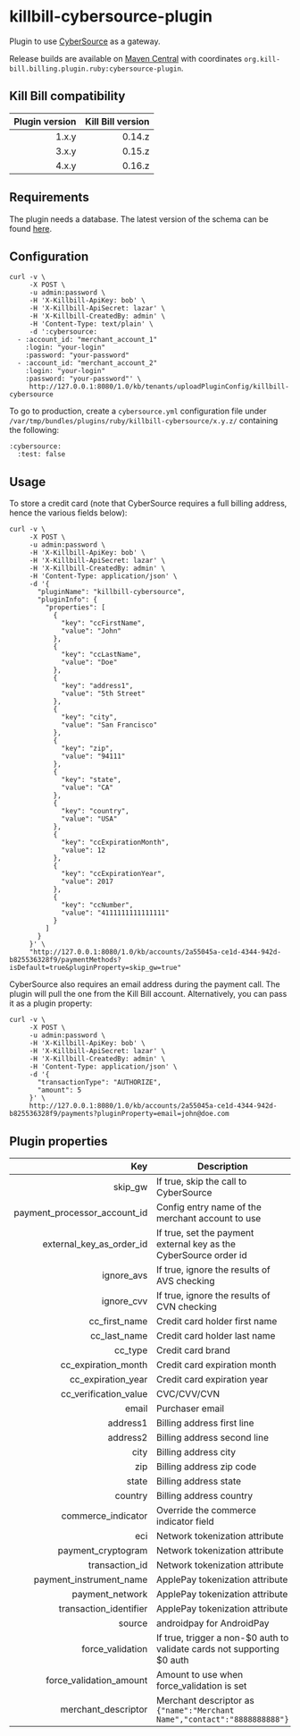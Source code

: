 killbill-cybersource-plugin
===========================

Plugin to use [CyberSource](http://www.cybersource.com/) as a gateway.

Release builds are available on [Maven Central](http://search.maven.org/#search%7Cga%7C1%7Cg%3A%22org.kill-bill.billing.plugin.ruby%22%20AND%20a%3A%22cybersource-plugin%22) with coordinates `org.kill-bill.billing.plugin.ruby:cybersource-plugin`.

Kill Bill compatibility
-----------------------

| Plugin version | Kill Bill version |
| -------------: | ----------------: |
| 1.x.y          | 0.14.z            |
| 3.x.y          | 0.15.z            |
| 4.x.y          | 0.16.z            |

Requirements
------------

The plugin needs a database. The latest version of the schema can be found [here](https://github.com/killbill/killbill-cybersource-plugin/blob/master/db/ddl.sql).

Configuration
-------------

```
curl -v \
     -X POST \
     -u admin:password \
     -H 'X-Killbill-ApiKey: bob' \
     -H 'X-Killbill-ApiSecret: lazar' \
     -H 'X-Killbill-CreatedBy: admin' \
     -H 'Content-Type: text/plain' \
     -d ':cybersource:
  - :account_id: "merchant_account_1"
    :login: "your-login"
    :password: "your-password"
  - :account_id: "merchant_account_2"
    :login: "your-login"
    :password: "your-password"' \
     http://127.0.0.1:8080/1.0/kb/tenants/uploadPluginConfig/killbill-cybersource
```

To go to production, create a `cybersource.yml` configuration file under `/var/tmp/bundles/plugins/ruby/killbill-cybersource/x.y.z/` containing the following:

```
:cybersource:
  :test: false
```

Usage
-----

To store a credit card (note that CyberSource requires a full billing address, hence the various fields below):

```
curl -v \
     -X POST \
     -u admin:password \
     -H 'X-Killbill-ApiKey: bob' \
     -H 'X-Killbill-ApiSecret: lazar' \
     -H 'X-Killbill-CreatedBy: admin' \
     -H 'Content-Type: application/json' \
     -d '{
       "pluginName": "killbill-cybersource",
       "pluginInfo": {
         "properties": [
           {
             "key": "ccFirstName",
             "value": "John"
           },
           {
             "key": "ccLastName",
             "value": "Doe"
           },
           {
             "key": "address1",
             "value": "5th Street"
           },
           {
             "key": "city",
             "value": "San Francisco"
           },
           {
             "key": "zip",
             "value": "94111"
           },
           {
             "key": "state",
             "value": "CA"
           },
           {
             "key": "country",
             "value": "USA"
           },
           {
             "key": "ccExpirationMonth",
             "value": 12
           },
           {
             "key": "ccExpirationYear",
             "value": 2017
           },
           {
             "key": "ccNumber",
             "value": "4111111111111111"
           }
         ]
       }
     }' \
     "http://127.0.0.1:8080/1.0/kb/accounts/2a55045a-ce1d-4344-942d-b825536328f9/paymentMethods?isDefault=true&pluginProperty=skip_gw=true"
```

CyberSource also requires an email address during the payment call. The plugin will pull the one from the Kill Bill account. Alternatively, you can pass it as a plugin property:

```
curl -v \
     -X POST \
     -u admin:password \
     -H 'X-Killbill-ApiKey: bob' \
     -H 'X-Killbill-ApiSecret: lazar' \
     -H 'X-Killbill-CreatedBy: admin' \
     -H 'Content-Type: application/json' \
     -d '{
       "transactionType": "AUTHORIZE",
       "amount": 5
     }' \
     http://127.0.0.1:8080/1.0/kb/accounts/2a55045a-ce1d-4344-942d-b825536328f9/payments?pluginProperty=email=john@doe.com
```

Plugin properties
-----------------

| Key                          | Description                                                             |
| ---------------------------: | ------------------------------------------------------------------------|
| skip_gw                      | If true, skip the call to CyberSource                                   |
| payment_processor_account_id | Config entry name of the merchant account to use                        |
| external_key_as_order_id     | If true, set the payment external key as the CyberSource order id       |
| ignore_avs                   | If true, ignore the results of AVS checking                             |
| ignore_cvv                   | If true, ignore the results of CVN checking                             |
| cc_first_name                | Credit card holder first name                                           |
| cc_last_name                 | Credit card holder last name                                            |
| cc_type                      | Credit card brand                                                       |
| cc_expiration_month          | Credit card expiration month                                            |
| cc_expiration_year           | Credit card expiration year                                             |
| cc_verification_value        | CVC/CVV/CVN                                                             |
| email                        | Purchaser email                                                         |
| address1                     | Billing address first line                                              |
| address2                     | Billing address second line                                             |
| city                         | Billing address city                                                    |
| zip                          | Billing address zip code                                                |
| state                        | Billing address state                                                   |
| country                      | Billing address country                                                 |
| commerce_indicator           | Override the commerce indicator field                                   |
| eci                          | Network tokenization attribute                                          |
| payment_cryptogram           | Network tokenization attribute                                          |
| transaction_id               | Network tokenization attribute                                          |
| payment_instrument_name      | ApplePay tokenization attribute                                         |
| payment_network              | ApplePay tokenization attribute                                         |
| transaction_identifier       | ApplePay tokenization attribute                                         |
| source                       | androidpay for AndroidPay                                               |
| force_validation             | If true, trigger a non-$0 auth to validate cards not supporting $0 auth |
| force_validation_amount      | Amount to use when force_validation is set                              |
| merchant_descriptor          | Merchant descriptor as `{"name":"Merchant Name","contact":"8888888888"}`|
